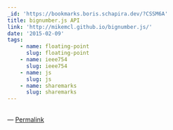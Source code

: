 ```yaml
---
_id: 'https://bookmarks.boris.schapira.dev/?CSSM6A'
title: bignumber.js API
link: 'http://mikemcl.github.io/bignumber.js/'
date: '2015-02-09'
tags:
    - name: floating-point
      slug: floating-point
    - name: ieee754
      slug: ieee754
    - name: js
      slug: js
    - name: sharemarks
      slug: sharemarks
---
```


<br>&#8212;
<a href="https://bookmarks.boris.schapira.dev/?CSSM6A" title="Permalink">Permalink</a>
